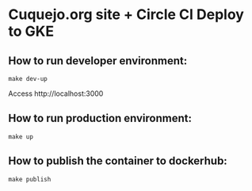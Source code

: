 # Cuquejo.org site + Circle CI Deploy to GKE


## How to run developer environment:
```
make dev-up
```
Access http://localhost:3000


## How to run production environment:
```
make up
```

## How to publish the container to dockerhub:
```
make publish
```

